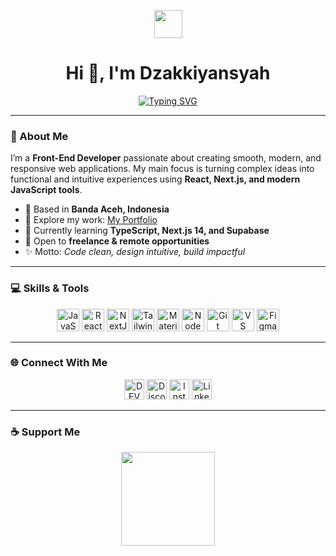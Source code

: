 <p align="center">
  <img src="https://raw.githubusercontent.com/dzakkiyansyah/dzakkiyansyah/main/assets/wave.gif" width="45px" />
</p>

<h1 align="center">Hi 👋, I'm Dzakkiyansyah</h1>

<div align="center">
  <a href="https://git.io/typing-svg">
    <img src="https://readme-typing-svg.herokuapp.com?font=Fira+Code&size=22&duration=3000&pause=1000&color=00D4FF&center=true&vCenter=true&width=600&lines=Front-End+Developer;Crafting+Modern+Web+Experiences;Turning+Ideas+Into+Reality;Always+Learning+and+Building" alt="Typing SVG" />
  </a>
</div>

---

### 🚀 About Me

I’m a **Front-End Developer** passionate about creating smooth, modern, and responsive web applications.
My main focus is turning complex ideas into functional and intuitive experiences using **React, Next.js, and modern JavaScript tools**.

- 📍 Based in **Banda Aceh, Indonesia**
- 🚀 Explore my work: [My Portfolio](http://portfolio-nu-five-95.vercel.app/)
- 🌱 Currently learning **TypeScript, Next.js 14, and Supabase**
- 💼 Open to **freelance & remote opportunities**
- ✨ Motto: *Code clean, design intuitive, build impactful*

---

### 💻 Skills & Tools

<p align="center">
<a href="https://developer.mozilla.org/en-US/docs/Web/JavaScript" target="_blank"><img src="https://raw.githubusercontent.com/danielcranney/readme-generator/main/public/icons/skills/javascript-colored.svg" width="36" height="36" alt="JavaScript" title="JavaScript"/></a>
<a href="https://reactjs.org/" target="_blank"><img src="https://raw.githubusercontent.com/danielcranney/readme-generator/main/public/icons/skills/react-colored.svg" width="36" height="36" alt="React" title="React"/></a>
<a href="https://nextjs.org/docs" target="_blank"><img src="https://raw.githubusercontent.com/danielcranney/readme-generator/main/public/icons/skills/nextjs-colored.svg" width="36" height="36" alt="NextJs" title="NextJs"/></a>
<a href="https://tailwindcss.com/" target="_blank"><img src="https://raw.githubusercontent.com/danielcranney/readme-generator/main/public/icons/skills/tailwindcss-colored.svg" width="36" height="36" alt="TailwindCSS" title="TailwindCSS"/></a>
<a href="https://mui.com/" target="_blank"><img src="https://raw.githubusercontent.com/danielcranney/readme-generator/main/public/icons/skills/materialui-colored.svg" width="36" height="36" alt="Material UI" title="Material UI"/></a>
<a href="https://nodejs.org/en/" target="_blank"><img src="https://raw.githubusercontent.com/danielcranney/readme-generator/main/public/icons/skills/nodejs-colored.svg" width="36" height="36" alt="NodeJS" title="NodeJS"/></a>
<a href="https://git-scm.com/" target="_blank"><img src="https://raw.githubusercontent.com/danielcranney/readme-generator/main/public/icons/skills/git-colored.svg" width="36" height="36" alt="Git" title="Git"/></a>
<a href="https://code.visualstudio.com/" target="_blank"><img src="https://raw.githubusercontent.com/danielcranney/readme-generator/main/public/icons/skills/visualstudiocode-colored.svg" width="36" height="36" alt="VS Code" title="VS Code"/></a>
<a href="https://www.figma.com/" target="_blank"><img src="https://raw.githubusercontent.com/danielcranney/readme-generator/main/public/icons/skills/figma-colored.svg" width="36" height="36" alt="Figma" title="Figma"/></a>
</p>

---

### 🌐 Connect With Me

<p align="center">
  <a href="https://www.dev.to/dzakkiyansyah" target="_blank"><img src="https://raw.githubusercontent.com/danielcranney/readme-generator/main/public/icons/socials/devdotto.svg" width="32" height="32" alt="DEV" title="DEV"/></a>
  <a href="https://discord.com/users/dzakkiyansyah." target="_blank"><img src="https://raw.githubusercontent.com/danielcranney/readme-generator/main/public/icons/socials/discord.svg" width="32" height="32" alt="Discord" title="Discord"/></a>
  <a href="http://www.instagram.com/dzakkiyansyahh" target="_blank"><img src="https://raw.githubusercontent.com/danielcranney/readme-generator/main/public/icons/socials/instagram.svg" width="32" height="32" alt="Instagram" title="Instagram"/></a>
  <a href="https://www.linkedin.com/in/dzakkiyansyah" target="_blank"><img src="https://raw.githubusercontent.com/danielcranney/readme-generator/main/public/icons/socials/linkedin.svg" width="32" height="32" alt="LinkedIn" title="LinkedIn"/></a>
</p>

---

### ☕ Support Me

<p align="center">
<a href="https://www.ko-fi.com/dzakkiyansyah"><img src="https://storage.ko-fi.com/cdn/kofi2.png?v=3" width="150"/></a>
</p>
